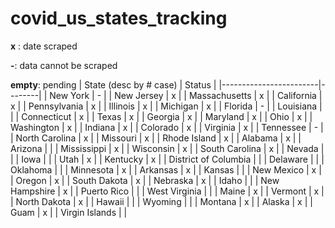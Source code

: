 # covid_us_states_tracking
**x** : date scraped

**-**: data cannot be scraped

**empty**: pending
| State (desc by # case) | Status |
|------------------------|--------|
| New York               | -      |
| New Jersey             | x      |
| Massachusetts          | x      |
| California             | x      |
| Pennsylvania           | x      |
| Illinois               | x      |
| Michigan               | x      |
| Florida                | -      |
| Louisiana              |        |
| Connecticut            | x      |
| Texas                  | x      |
| Georgia                | x      |
| Maryland               | x      |
| Ohio                   | x      |
| Washington             | x      |
| Indiana                | x      |
| Colorado               | x      |
| Virginia               | x      |
| Tennessee              | -      |
| North Carolina         | x      |
| Missouri               | x      |
| Rhode Island           | x      |
| Alabama                | x      |
| Arizona                |        |
| Mississippi            | x      |
| Wisconsin              | x      |
| South Carolina         | x      |
| Nevada                 |        |
| Iowa                   |        |
| Utah                   | x      |
| Kentucky               | x      |
| District of Columbia   |        |
| Delaware               |        |
| Oklahoma               |        |
| Minnesota              | x      |
| Arkansas               | x      |
| Kansas                 |        |
| New Mexico             | x      |
| Oregon                 | x      |
| South Dakota           | x      |
| Nebraska               | x      |
| Idaho                  |        |
| New Hampshire          | x      |
| Puerto Rico            |        |
| West Virginia          |        |
| Maine                  | x      |
| Vermont                | x      |
| North Dakota           | x      |
| Hawaii                 |        |
| Wyoming                |        |
| Montana                | x      |
| Alaska                 | x      |
| Guam                   | x      |
| Virgin Islands         |        |

